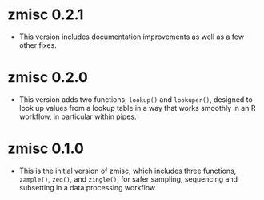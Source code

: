 
# zmisc 0.2.1

* This version includes documentation improvements as well as
  a few other fixes.


# zmisc 0.2.0

* This version adds two functions, `lookup()` and `lookuper()`,
  designed to look up values from a lookup table in a way that 
  works smoothly in an R workflow, in particular within pipes.


# zmisc 0.1.0

* This is the initial version of zmisc, which includes three
  functions, `zample()`, `zeq()`, and `zingle()`, for safer
  sampling, sequencing and subsetting in a data processing
  workflow
  

